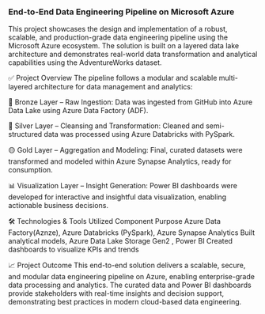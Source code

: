 ### End-to-End Data Engineering Pipeline on Microsoft Azure
This project showcases the design and implementation of a robust, scalable, and production-grade data engineering pipeline using the Microsoft Azure ecosystem. The solution is built on a layered data lake architecture and demonstrates real-world data transformation and analytical capabilities using the AdventureWorks dataset.

✅ Project Overview
The pipeline follows a modular and scalable multi-layered architecture for data management and analytics:

🔹 Bronze Layer – Raw Ingestion:
Data was ingested from GitHub into Azure Data Lake using Azure Data Factory (ADF).

🔸 Silver Layer – Cleansing and Transformation:
Cleaned and semi-structured data was processed using Azure Databricks with PySpark.

🟡 Gold Layer – Aggregation and Modeling:
Final, curated datasets were transformed and modeled within Azure Synapse Analytics, ready for consumption.

📊 Visualization Layer – Insight Generation:
Power BI dashboards were developed for interactive and insightful data visualization, enabling actionable business decisions.

🛠️ Technologies & Tools Utilized
Component	Purpose
Azure Data Factory(Aznze),
Azure Databricks (PySpark),
Azure Synapse Analytics	Built analytical models, 
Azure Data Lake Storage Gen2	,
Power BI	Created dashboards to visualize KPIs and trends

📈 Project Outcome
This end-to-end solution delivers a scalable, secure, and modular data engineering pipeline on Azure, enabling enterprise-grade data processing and analytics. The curated data and Power BI dashboards provide stakeholders with real-time insights and decision support, demonstrating best practices in modern cloud-based data engineering.


